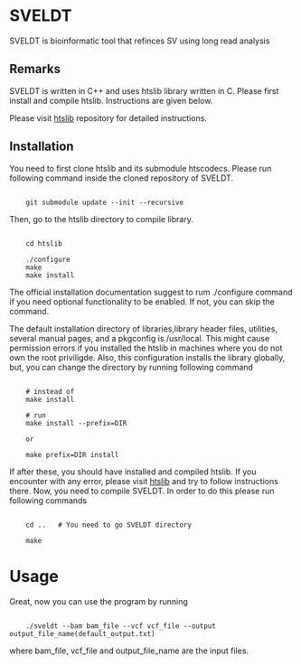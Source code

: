 # SVELDT

SVELDT is bioinformatic tool that refinces SV using long read analysis

## Remarks

SVELDT is written in C++ and uses htslib library written in C. Please first install and compile htslib. Instructions are given below.

Please visit [htslib](https://github.com/samtools/htslib/tree/4604554d424406c6764af8da17b370c1b525ae1a) repository for detailed instructions.

## Installation

You need to first clone htslib and its submodule htscodecs. Please run following command inside the cloned repository of SVELDT.

```

    git submodule update --init --recursive

```

Then, go to the htslib directory to compile library.

```

    cd htslib

    ./configure
    make
    make install

```

The official installation documentation suggest to rum ./configure command if you need optional functionality to be enabled. If not, you can skip the command.

The default installation directory of libraries,library header files, utilities, several manual pages, and a pkgconfig is /usr/local.
This might cause permission errors if you installed the htslib in machines where you do not own the root priviligde. Also, this configuration installs the library globally, but, you can change the directory by running following command 

```

    # instead of 
    make install
    
    # run 
    make install --prefix=DIR
    
    or 
    
    make prefix=DIR install

```

If after these, you should have installed and compiled htslib. If you encounter with any error, please visit [htslib](https://github.com/samtools/htslib/blob/4604554d424406c6764af8da17b370c1b525ae1a/INSTALL) and try to follow instructions there.
Now, you need to compile SVELDT. In order to do this please run following commands

```

    cd ..   # You need to go SVELDT directory
    
    make

```

# Usage

Great, now you can use the program by running 

```

    ./sveldt --bam bam_file --vcf vcf_file --output output_file_name(default_output.txt)

```

where bam_file, vcf_file and output_file_name are the input files.
